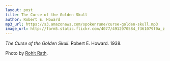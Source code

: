 ```yaml
---
layout: post
title: The Curse of the Golden Skull
author: Robert E. Howard
mp3_url: https://s3.amazonaws.com/spokenrune/curse-golden-skull.mp3
image_url: http://farm5.static.flickr.com/4077/4912970584_f361079f0a_z.jpg
---
```


_The Curse of the Golden Skull_.  Robert E. Howard.  1938.

Photo by [Rohit Rath](http://www.flickr.com/photos/rohitrath/4912970584/sizes/z/in/photostream/).
